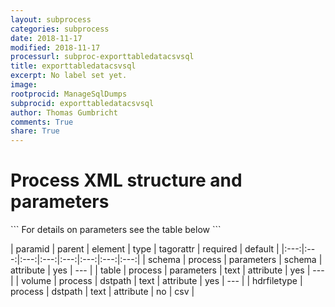 ```yaml
---
layout: subprocess
categories: subprocess
date: 2018-11-17
modified: 2018-11-17
processurl: subproc-exporttabledatacsvsql
title: exporttabledatacsvsql
excerpt: No label set yet.
image: 
rootprocid: ManageSqlDumps
subprocid: exporttabledatacsvsql
author: Thomas Gumbricht
comments: True
share: True
---
```


<h1 class='foot-description'>Process XML structure and parameters</h1>
```
For details on parameters see the table below
<?xml version="1.0" ?>
<process>
  <!--Generated from python-->
  <userproj plotid="yourplotid" projectid="yourprojectid" siteid="yoursiteid" system="systemid" tractid="yourtractid" userid="youruserid"/>
  <period endday="DD" endmonth="MM" endyear="YYYY" seasonendday="DD" seasonendmonth="MM" seasonstartday="DD" seasonstartmonth="MM" startday="DD" startmonth="MM" startyear="YYYY" timestep="timestep"/>
  <parameters schema="db schema" table="txtstring"/>
  <dstpath hdrfiletype="txtstring" volume="txtstring"/>
</process>
```

| paramid | parent | element | type | tagorattr | required | default |
|:---:|:---:|:---:|:---:|:---:|:---:|:---:|:---:|
| schema | process | parameters | schema | attribute | yes | --- |
| table | process | parameters | text | attribute | yes | --- |
| volume | process | dstpath | text | attribute | yes | --- |
| hdrfiletype | process | dstpath | text | attribute | no | csv |
